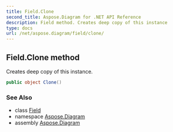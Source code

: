 ```yaml
---
title: Field.Clone
second_title: Aspose.Diagram for .NET API Reference
description: Field method. Creates deep copy of this instance
type: docs
url: /net/aspose.diagram/field/clone/
---
```

## Field.Clone method

Creates deep copy of this instance.

```csharp
public object Clone()
```

### See Also

* class [Field](../)
* namespace [Aspose.Diagram](../../field/)
* assembly [Aspose.Diagram](../../../)



